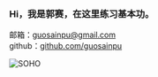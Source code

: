 

### Hi，我是郭赛，在这里练习基本功。
邮箱：guosainpu@gmail.com<br>
github：[github.com/guosainpu](https://github.com/guosainpu)



![SOHO](https://www.10wallpaper.com/wallpaper/2560x1600/1807/Beijing_China_CBD_Creative_Building_Wangjing_SOHO_2560x1600.jpg)


